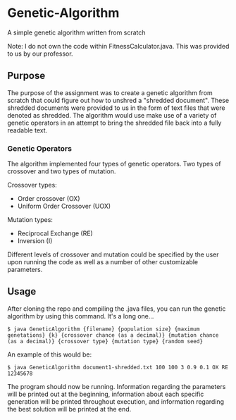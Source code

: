 # Genetic-Algorithm
A simple genetic algorithm written from scratch

Note: I do not own the code within FitnessCalculator.java. This was provided to us by our professor.

## Purpose
The purpose of the assignment was to create a genetic algorithm from scratch that could figure out how to unshred a "shredded document". These shredded documents were provided to us in the form of text files that were denoted as shredded. The algorithm would use make use of a variety of genetic operators in an attempt to bring the shredded file back into a fully readable text.

### Genetic Operators
The algorithm implemented four types of genetic operators. Two types of crossover and two types of mutation. 

Crossover types:
* Order crossover (OX)
* Uniform Order Crossover (UOX)

Mutation types:
* Reciprocal Exchange (RE)
* Inversion (I)

Different levels of crossover and mutation could be specified by the user upon running the code as well as a number of other customizable parameters.

## Usage
After cloning the repo and compiling the .java files, you can run the genetic algorithm by using this command. It's a long one...
```
$ java GeneticAlgorithm {filename} {population size} {maximum genetations} {k} {crossover chance (as a decimal)} {mutation chance (as a decimal)} {crossover type} {mutation type} {random seed}
```

An example of this would be:
```
$ java GeneticAlgorithm document1-shredded.txt 100 100 3 0.9 0.1 OX RE 12345678
```

The program should now be running. Information regarding the parameters will be printed out at the beginning, information about each specific generation will be printed throughout execution, and information regarding the best solution will be printed at the end.
